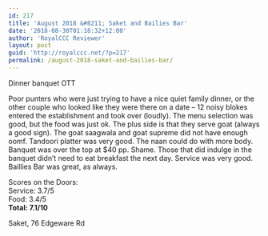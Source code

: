 ```yaml
---
id: 217
title: 'August 2018 &#8211; Saket and Bailies Bar'
date: '2018-08-30T01:18:32+12:00'
author: 'RoyalCCC Reviewer'
layout: post
guid: 'http://royalccc.net/?p=217'
permalink: /august-2018-saket-and-bailies-bar/
---
```


Dinner banquet OTT

Poor punters who were just trying to have a nice quiet family dinner, or the other couple who looked like they were there on a date – 12 noisy blokes entered the establishment and took over (loudly). The menu selection was good, but the food was just ok. The plus side is that they serve goat (always a good sign). The goat saagwala and goat supreme did not have enough oomf. Tandoori platter was very good. The naan could do with more body. Banquet was over the top at $40 pp. Shame. Those that did indulge in the banquet didn’t need to eat breakfast the next day. Service was very good. Baillies Bar was great, as always.

Scores on the Doors:  
Service: 3.7/5  
Food: 3.4/5  
**Total: 7.1/10**

Saket, 76 Edgeware Rd